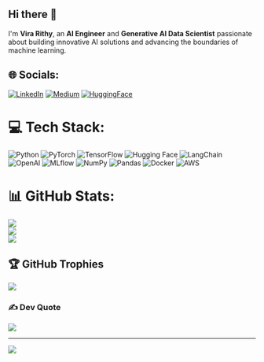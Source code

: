 ## Hi there 👋

I'm **Vira Rithy**, an **AI Engineer** and **Generative AI Data Scientist** passionate about building innovative AI solutions and advancing the boundaries of machine learning.

## 🌐 Socials:
[![LinkedIn](https://img.shields.io/badge/LinkedIn-%230077B5.svg?logo=linkedin&logoColor=white)](https://www.linkedin.com/in/rithyvira/) [![Medium](https://img.shields.io/badge/Medium-12100E?logo=medium&logoColor=white)](https://medium.com/@famtomoe250) [![HuggingFace](https://img.shields.io/badge/HuggingFace-%23FF6F00.svg?logo=huggingface&logoColor=white)](https://huggingface.co/Vira21)

# 💻 Tech Stack:
![Python](https://img.shields.io/badge/python-3670A0?style=for-the-badge&logo=python&logoColor=ffdd54) ![PyTorch](https://img.shields.io/badge/PyTorch-%23EE4C2C.svg?style=for-the-badge&logo=PyTorch&logoColor=white) ![TensorFlow](https://img.shields.io/badge/TensorFlow-%23FF6F00.svg?style=for-the-badge&logo=TensorFlow&logoColor=white) ![Hugging Face](https://img.shields.io/badge/Hugging%20Face-%23FF6F00.svg?style=for-the-badge&logo=huggingface&logoColor=white) ![LangChain](https://img.shields.io/badge/LangChain-%23121011.svg?style=for-the-badge&logo=langchain&logoColor=white) ![OpenAI](https://img.shields.io/badge/OpenAI-%234ea94b.svg?style=for-the-badge&logo=openai&logoColor=white) ![MLflow](https://img.shields.io/badge/MLflow-%23d9ead3.svg?style=for-the-badge&logo=numpy&logoColor=blue) ![NumPy](https://img.shields.io/badge/numpy-%23013243.svg?style=for-the-badge&logo=numpy&logoColor=white) ![Pandas](https://img.shields.io/badge/pandas-%23150458.svg?style=for-the-badge&logo=pandas&logoColor=white) ![Docker](https://img.shields.io/badge/docker-%230db7ed.svg?style=for-the-badge&logo=docker&logoColor=white) ![AWS](https://img.shields.io/badge/AWS-%23FF9900.svg?style=for-the-badge&logo=amazon-aws&logoColor=white)

# 📊 GitHub Stats:
![](https://github-readme-stats.vercel.app/api?username=Famz21&theme=dark&hide_border=false&include_all_commits=false&count_private=false)<br/>
![](https://github-readme-streak-stats.herokuapp.com/?user=Famz21&theme=dark&hide_border=false)<br/>
![](https://github-readme-stats.vercel.app/api/top-langs/?username=Famz21&theme=dark&hide_border=false&include_all_commits=false&count_private=false&layout=compact)

## 🏆 GitHub Trophies
![](https://github-profile-trophy.vercel.app/?username=Famz21&theme=onedark&no-frame=true&no-bg=true&margin-w=4)

### ✍️ Dev Quote
![](https://quotes-github-readme.vercel.app/api?type=horizontal&theme=radical)

---
[![](https://visitcount.itsvg.in/api?id=Famz21&icon=0&color=1)](https://visitcount.itsvg.in)

